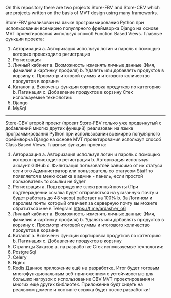 On this repository there are two projects Store-FBV and Store-CBV which are projects written on the basis of MVT design using many frameworks.

Store-FBV реализован на языке программирования Python при использовании всемирно популярного фреймворка Django на основе MVT проектирования используя способ Function Based Views.
Главные функции проекта:
  1. Авторизация
    a. Авторизация используя логин и пароль с помощью которых происходило регистрация
  2. Регистрация
  3. Личный кабинет
    a. Возможность изменять личные данные (Имя, фамилия и картинку профиля) 
    b. Удалять или добавлять продуктов в корзину
    c. Просмотр итоговой суммы и итогового количество продуктов в корзине
  4. Каталог
    a. Включены функции сортировка продутков по категорию 
    b. Пагинация
    с. Добавление продуктов в корзину
Стек используемые технологии:
1. Django
2. MySql
___________________________________________________________________________________________________________________________________________________________________
Store-CBV второй проект (проект Store-FBV только уже продвинутый с добавлений многих других функций) реализован на языке программирования Python при использовании всемирно популярного фреймворка Django на основе MVT проектирования используя способ Class Based Views.
Главные функции проекта:
  1. Авторизация
    a. Авторизация используя логин и пароль с помощью которых происходило регистрация
    b. Авторизация используя аккаунт GitHub
    c. Фильтрация пользоватлей зависимо от их статуса если это Администратор или пользователь со статусом Staff то появляется в меню ссылка в админ - панель, если            простой пользователь то ссылки не будет
  2. Регистрация
    a. Подтверждение электронный почты (При подтверждении ссылка будет отправляться на указанную почту и будет работать до 48 часов) работает на 100%
    b. За Логином и паролем почты который отвечает за серверную почту вы можете обратиться мне в Telegram https://t.me/ardasher_o6
  3. Личный кабинет
    a. Возможность изменять личные данные (Имя, фамилия и картинку профиля) 
    b. Удалять или добавлять продуктов в корзину
    c. Просмотр итоговой суммы и итогового количество продуктов в корзине
  4. Каталог
    a. Включены функции сортировка продутков по категорию 
    b. Пагинация
    с. Добавление продуктов в корзину
  5. Страницы Заказов
    a. на разработке
Стек используемые технологии:
1. PostgreSql
2. Celery
3. Nginx
4. Redis
Данное приложение ещё на разработке. Итог будет готовым многофункциональным веб-приложением с устойчивостью для больших нагрузок с использование CBV MVT проектирования и многих ещё других библиотек. Приложение будт сидеть на реальном домене и хостинге ссылка будет после разработки!
